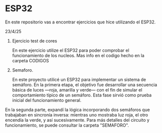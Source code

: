 # ESP32
En este repositorio vas a encontrar ejercicios que hice utilizando el ESP32. 

23/4/25
1. Ejercicio test de cores
	
	En este ejercicio utilize el ESP32 para poder comprobar el funcionamiento de los nucleos. Mas info en el codigo hecho en la carpeta CODIGOS

2. Semaforo.

	En este proyecto utilicé un ESP32 para implementar un sistema de semáforo. En la primera etapa, el objetivo fue desarrollar una secuencia básica de luces —roja, amarilla y verde— con el fin de simular el comportamiento típico de un semáforo. Esta fase sirvió como prueba inicial del funcionamiento general.

En la segunda parte, expandí la lógica incorporando dos semáforos que trabajaban en sincronía inversa: mientras uno mostraba luz roja, el otro encendía la verde, y así sucesivamente.  Para más detalles del circuito y funcionamiento, se puede consultar la carpeta "SEMAFORO".